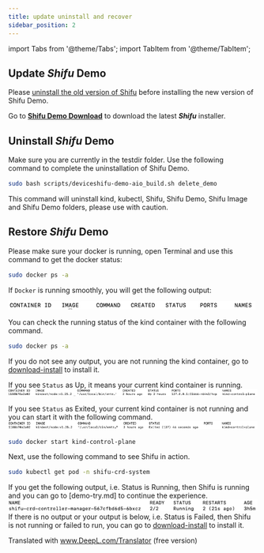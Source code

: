 ```yaml
---
title: update uninstall and recover
sidebar_position: 2
---
```


import Tabs from '@theme/Tabs';
import TabItem from '@theme/TabItem';

## Update ***Shifu*** Demo

Please [uninstall the old version of Shifu](#uninstall-shifu-demo) before installing the new version of Shifu Demo.

Go to [**Shifu Demo Download**](https://shifu.run/disclaimer) to download the latest ***Shifu*** installer.

## Uninstall ***Shifu*** Demo

Make sure you are currently in the testdir folder. 
Use the following command to complete the uninstallation of Shifu Demo.
```bash
sudo bash scripts/deviceshifu-demo-aio_build.sh delete_demo
```
This command will uninstall kind, kubectl, Shifu, Shifu Demo, Shifu Image and Shifu Demo folders, please use with caution.

## Restore ***Shifu*** Demo

Please make sure your docker is running, open Terminal and use this command to get the docker status:
```bash
sudo docker ps -a
```
If `Docker` is running smoothly, you will get the following output:  

![](images/docker_run.png)

You can check the running status of the kind container with the following command.
```bash
sudo docker ps -a 
```
If you do not see any output, you are not running the kind container, go to [download-install](demo-install.md#install-shifu) to install it.

If you see `Status` as Up, it means your current kind container is running.
![](images/docker-kind-up.png)

If you see `Status` as Exited, your current kind container is not running and you can start it with the following command.
![](images/docker-kind-exit.png)
```bash
sudo docker start kind-control-plane
```
Next, use the following command to see Shifu in action.
```bash
sudo kubectl get pod -n shifu-crd-system
```
If you get the following output, i.e. Status is Running, then Shifu is running and you can go to [demo-try.md] to continue the experience.
![](images/shifu-run.png)
If there is no output or your output is below, i.e. Status is Failed, then Shifu is not running or failed to run, you can go to [download-install](demo-install.md#install-shifu) to install it.

Translated with www.DeepL.com/Translator (free version)
